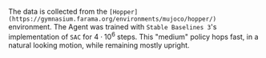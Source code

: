 The data is collected from the `[Hopper](https://gymnasium.farama.org/environments/mujoco/hopper/)` environment. The Agent was trained with `Stable Baselines 3`'s implementation of `SAC` for $4 \cdot 10^6$ steps. This "medium" policy hops fast, in a natural looking motion, while remaining mostly upright.